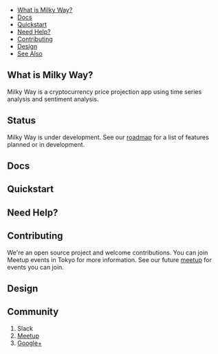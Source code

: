 - [What is Milky Way?](#what-is-milky-way)
- [Docs](#docs)
- [Quickstart](#quickstart)
- [Need Help?](#need-help)
- [Contributing](#contributing)
- [Design](#design)
- [See Also](#see-also)

## What is Milky Way?
Milky Way is a cryptocurrency price projection app using time series analysis and sentiment analysis.

## Status

Milky Way is under development. See our
[roadmap](https://docs.google.com/spreadsheets/d/1G64Su4XrF2UNiHnQVZBwyqxuPLy70KNG5qzZxuO1oAQ/edit?usp=sharing) for a list of features planned or in development.

## Docs


## Quickstart


## Need Help?


## Contributing

We're an open source project and welcome contributions.
You can join Meetup events in Tokyo for more information. See our future [meetup](https://www.meetup.com/Data-X/) for events you can join.


## Design


## Community
1. Slack
2. [Meetup](https://www.meetup.com/Data-X/)
3. [Google+](https://docs.google.com/spreadsheets/d/1G64Su4XrF2UNiHnQVZBwyqxuPLy70KNG5qzZxuO1oAQ/edit?usp=sharing)
